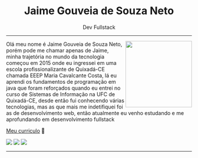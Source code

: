 <h1 align="center"> Jaime Gouveia de Souza Neto </h1>

<div align="center">
Dev Fullstack
</div>

---

<div align="right">
     <a href="https://github.com/jaimegsn">
      <img height="180em" src="https://github-readme-stats.vercel.app/api/top-langs/?username=jaimegsn&layout=compact&langs_count=7&theme=dracula" align="right"/>
    </a>
</div>

Olá meu nome é Jaime Gouveia de Souza Neto, porém pode me chamar apenas de Jaime,
minha trajetória no mundo da tecnologia começou em 2015 onde eu ingressei em uma escola profissionalizante
de Quixadá-CE chamada EEEP Maria Cavalcante Costa, lá eu aprendi os fundamentos de programação em java
que foram reforçados quando eu entrei no curso de Sistemas de Informação na UFC de Quixadá-CE,
desde então fui conhecendo várias tecnologias, mas as que mais me indetifiquei foi as de desenvolvimento web,
então atualmente eu venho estudando e me aprofundando em desenvolvimento fullstack

[Meu curriculo](https://www.canva.com/design/DAFHoS6Yfkk/b_Df4_qIvxSDDIbCwLXb9g/view?utm_content=DAFHoS6Yfkk&utm_campaign=designshare&utm_medium=link&utm_source=homepage_design_menu) 📄

<div> 
  <a href="https://instagram.com/jaimegsn" target="_blank"><img src="https://img.shields.io/badge/-Instagram-%23E4405F?style=for-the-badge&logo=instagram&logoColor=white" target="_blank"></a>
 <!-- <a href="https://discord.gg/..." target="_blank"><img src="https://img.shields.io/badge/Discord-7289DA?style=for-the-badge&logo=discord&logoColor=white" target="_blank"></a>  -->
  <a href = "mailto:jaimegsn@alu.ufc.br"><img src="https://img.shields.io/badge/-Gmail-%23333?style=for-the-badge&logo=gmail&logoColor=white" target="_blank"></a>
  <a href="https://www.linkedin.com/in/jaime-neto-bb7872211/" target="_blank"><img src="https://img.shields.io/badge/-LinkedIn-%230077B5?style=for-the-badge&logo=linkedin&logoColor=white" target="_blank"></a> 
 
<!--  ![Snake animation](https://github.com/jaimegsn/jaimegsn/blob/output/github-contribution-grid-snake.svg) -->
 
</div>

----
